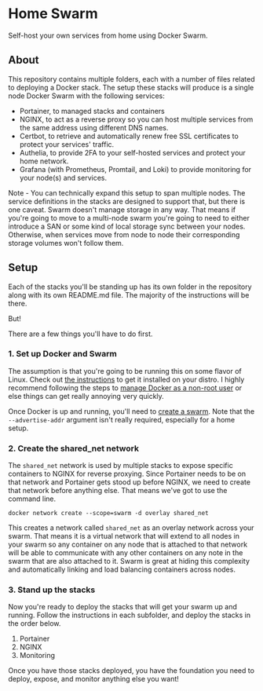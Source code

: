 # Home Swarm

Self-host your own services from home using Docker Swarm.

## About

This repository contains multiple folders, each with a number of files related
to deploying a Docker stack. The setup these stacks will produce is
a single node Docker Swarm with the following services:

- Portainer, to managed stacks and containers
- NGINX, to act as a reverse proxy so you can host multiple services from the
  same address using different DNS names.
- Certbot, to retrieve and automatically renew free SSL certificates to protect
  your services' traffic.
- Authelia, to provide 2FA to your self-hosted services and protect your home
  network.
- Grafana (with Prometheus, Promtail, and Loki) to provide monitoring for your
  node(s) and services.

Note - You can technically expand this setup to span multiple nodes. The service definitions in the stacks are designed to support that, but there is one caveat. Swarm doesn't manage storage in any way. That means if you're going to move to a multi-node swarm you're going to need to either introduce a SAN or some kind of
local storage sync between your nodes. Otherwise, when services move from node
to node their corresponding storage volumes won't follow them.

## Setup

Each of the stacks you'll be standing up has its own folder in the repository
along with its own README.md file. The majority of the instructions will be
there.

But!

There are a few things you'll have to do first.

### 1. Set up Docker and Swarm

The assumption is that you're going to be running this on some flavor of Linux.
Check out [the instructions](https://docs.docker.com/engine/install/) to get it
installed on your distro. I highly recommend following the steps to [manage Docker as a non-root user](https://docs.docker.com/engine/install/linux-postinstall/#manage-docker-as-a-non-root-user)
or else things can get really annoying very quickly.

Once Docker is up and running, you'll need to [create a swarm](https://docs.docker.com/engine/swarm/swarm-tutorial/create-swarm/).
Note that the `--advertise-addr` argument isn't really required, especially for
a home setup.

### 2. Create the shared_net network

The `shared_net` network is used by multiple stacks to expose specific
containers to NGINX for reverse proxying. Since Portainer needs to be on that
network and Portainer gets stood up before NGINX, we need to create that
network before anything else. That means we've got to use the command line.

```console
docker network create --scope=swarm -d overlay shared_net
```

This creates a network called `shared_net` as an overlay network across your
swarm. That means it is a virtual network that will extend to all nodes in your
swarm so any container on any node that is attached to that network will be able
to communicate with any other containers on any note in the swarm that are also
attached to it. Swarm is great at hiding this complexity and automatically
linking and load balancing containers across nodes.

### 3. Stand up the stacks

Now you're ready to deploy the stacks that will get your swarm up and running.
Follow the instructions in each subfolder, and deploy the stacks in the order
below.

1. Portainer
2. NGINX
3. Monitoring

Once you have those stacks deployed, you have the foundation you need to deploy,
expose, and monitor anything else you want!
